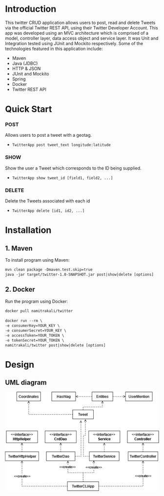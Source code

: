 # Introduction
This twitter CRUD application allows users to post, read and delete Tweets via the official Twitter REST API, using their Twitter Developer Account. This app was developed using an MVC architecture which is comprised of a model, controller layer, data access object and service layer. It was Unit and Integration tested using JUnit and Mockito respectively. Some of the technologies featured in this application include:
- Maven
- Java (JDBC)
- HTTP & JSON
- JUnit and Mockito
- Spring
- Docker
- Twitter REST API

# Quick Start
### POST
Allows users to post a tweet with a geotag.
- `TwitterApp post tweet_text longitude:latitude`
### SHOW
Show the user a Tweet which corresponds to the ID being supplied.
- `TwitterApp show tweet_id [field1, field2, ...]`
### DELETE
Delete the Tweets associated with each id
- `TwitterApp delete [id1, id2, ...]`

# Installation
## 1. Maven
To install program using Maven:
```
mvn clean package -Dmaven.test.skip=true
java -jar target/twitter-1.0-SNAPSHOT.jar post|show|delete [options]
```

## 2. Docker
Run the program using Docker:
```
docker pull namitrakali/twitter

docker run --rm \
-e consumerKey=YOUR_KEY \
-e consumerSecret=YOUR_KEY \
-e accessToken=YOUR_TOKEN \
-e tokenSecret=YOUR_TOKEN \
namitrakali/twitter post|show|delete [options]
```

# Design
## UML diagram
![UML Diagram](./assets/UML_Diagram.png)